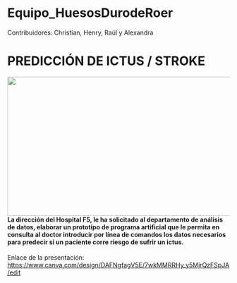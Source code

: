 # Equipo_HuesosDurodeRoer

Contribuidores: Christian, Henry, Raúl y Alexandra

# PREDICCIÓN DE ICTUS / STROKE

<img src="https://image.ondacero.es/clipping/cmsimages01/2016/05/10/6492FA91-CF39-494C-8518-5B4201B63EF2/58.jpg" width="560" height="315" align=right> 

#### La dirección del Hospital F5, le ha solicitado al departamento de análisis de datos, elaborar un prototipo de programa artificial que le permita en consulta al doctor introducir por línea de comandos los datos necesarios para predecir si un paciente corre riesgo de sufrir un ictus.
Enlace de la presentación: https://www.canva.com/design/DAFNgfagV5E/7wkMMRRHy_y5MjrQzFSpJA/edit 
